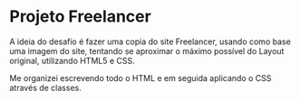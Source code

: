 # Projeto Freelancer

A ideia do desafio é fazer uma copia do site Freelancer, usando como base uma imagem do site, tentando se aproximar o máximo possível do Layout original, utilizando HTML5 e CSS.

Me organizei escrevendo todo o HTML e em seguida aplicando o CSS através de classes.





